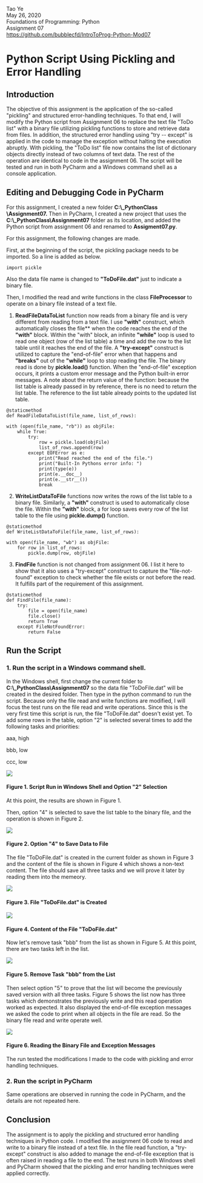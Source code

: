 Tao Ye  
May 26, 2020  
Foundations of Programming: Python  
Assignment 07  
https://github.com/bubblecfd/IntroToProg-Python-Mod07

# Python Script Using Pickling and Error Handling

## Introduction

The objective of this assignment is the application of the so-called
"pickling" and structured error-handling techniques. To that end, I will
modify the Python script from Assignment 06 to replace the text file
\"ToDo list" with a binary file utilizing pickling functions to store
and retrieve data from files. In addition, the structured error handling
using "try -- except" is applied in the code to manage the exception
without halting the execution abruptly. With pickling, the \"ToDo list\"
file now contains the list of dictionary objects directly instead of two
columns of text data. The rest of the operation are identical to code in
the assignment 06. The script will be tested and run in both PyCharm and
a Windows command shell as a console application.

## Editing and Debugging Code in PyCharm

For this assignment, I created a new folder **C:\\\_PythonClass
\\Assignment07.** Then in PyCharm, I created a new project that uses the
**C:\\\_PythonClass\\Assignment07** folder as its location, and added
the Python script from assignment 06 and renamed to **Assigment07.py**.

For this assignment, the following changes are made.

First, at the beginning of the script, the pickling package needs to be
imported. So a line is added as below.

```
import pickle
```

Also the data file name is changed to **"ToDoFile.dat"** just to
indicate a binary file.

Then, I modified the read and write functions in the class **FileProcessor** to operate on a binary file instead of a text file.

1. **ReadFileDataToList** function now reads from a binary file and is very different from reading from a text file. I use **"with"** construct, which automatically closes the file** when the code reaches the end of the **"with"** block. Within the "with" block, an infinite **"while"** loop is used to read one object (row of the list table) a time and add the row to the list table until it reaches the end of the file. A **"try-except"** construct is utilized to capture the "end-of-file" error when that happens and **"breaks"** out of the **"while"** loop to stop reading the file. The binary read is done by **pickle.load()** function. When the "end-of-file" exception occurs, it prints a custom error message and the Python built-in error messages. A note about the return value of the function: because the list table is already passed in by reference, there is no need to return the list table. The reference to the list table already points to the updated list table.
```
@staticmethod
def ReadFileDataToList(file_name, list_of_rows):

with (open(file_name, "rb")) as objFile:
    while True:
        try:
            row = pickle.load(objFile)
            list_of_rows.append(row)
        except EOFError as e:
            print("Read reached the end of the file.")
            print("Built-In Pythons error info: ")
            print(type(e))
            print(e.__doc__)
            print(e.__str__())
            break
```
2. **WriteListDataToFile** functions now writes the rows of the list table to a binary file. Similarly, a **"with"** construct is used to automatically close the file. Within the **"with"** block, a for loop saves every row of the list table to the file using **pickle.dump()** function.
```
@staticmethod
def WriteListDataToFile(file_name, list_of_rows):

with open(file_name, "wb") as objFile:
    for row in list_of_rows:
        pickle.dump(row, objFile)
```
3. **FindFile** function is not changed from assignment 06. I list it here to show that it also uses a "try-except" construct to capture the "file-not-found" exception to check whether the file exists or not before the read. It fulfills part of the requirement of this assignment.
```
@staticmethod
def FindFile(file_name):
    try:
        file = open(file_name)
        file.close()
        return True
    except FileNotFoundError:
        return False
```

## Run the Script

### 1\. Run the script in a Windows command shell.

In the Windows shell, first change the current folder to
**C:\\\_PythonClass\\Assignment07** so the data file "ToDoFile.dat" will
be created in the desired folder. Then type in the python command to run
the script. Because only the file read and write functions are modified,
I will focus the test runs on the file read and write operations. Since
this is the very first time this script is run, the file "ToDoFile.dat"
doesn't exist yet. To add some rows in the table, option "2" is selected
several times to add the following tasks and priorities:

aaa, high

bbb, low

ccc, low

![](./media/image1.png)
#### Figure 1. Script Run in Windows Shell and Option "2" Selection

At this point, the results are shown in Figure 1.

Then, option "4" is selected to save the list table to the binary file,
and the operation is shown in Figure 2.

![](./media/image2.png)
#### Figure 2. Option "4" to Save Data to File

The file "ToDoFile.dat" is created in the current folder as shown in
Figure 3 and the content of the file is shown in Figure 4 which shows a
non-text content. The file should save all three tasks and we will prove
it later by reading them into the memeory.

![](./media/image3.png)
#### Figure 3. File "ToDoFile.dat" is Created

![](./media/image4.png)
#### Figure 4. Content of the File "ToDoFile.dat"

Now let's remove task "bbb" from the list as shown in Figure 5. At this
point, there are two tasks left in the list.

![](./media/image5.png)
#### Figure 5. Remove Task "bbb" from the List

Then select option "5" to prove that the list will become the previously
saved version with all three tasks. Figure 5 shows the list now has
three tasks which demonstrates the previously write and this read
operation worked as expected. It also displayed the end-of-file
exception messages we asked the code to print when all objects in the
file are read. So the binary file read and write operate well.

![](./media/image6.png)
#### Figure 6. Reading the Binary File and Exception Messages

The run tested the modifications I made to the code with pickling and
error handling techniques.

### 2\. Run the script in PyCharm

Same operations are observed in running the code in PyCharm, and the
details are not repeated here.

## Conclusion

The assignment is to apply the pickling and structured error handling
techniques in Python code. I modified the assignment 06 code to read and
write to a binary file instead of a text file. In the file read
function, a "try-except" construct is also added to manage the
end-of-file exception that is often raised in reading a file to the end.
The test runs in both Windows shell and PyCharm showed that the pickling
and error handling techniques were applied correctly.


